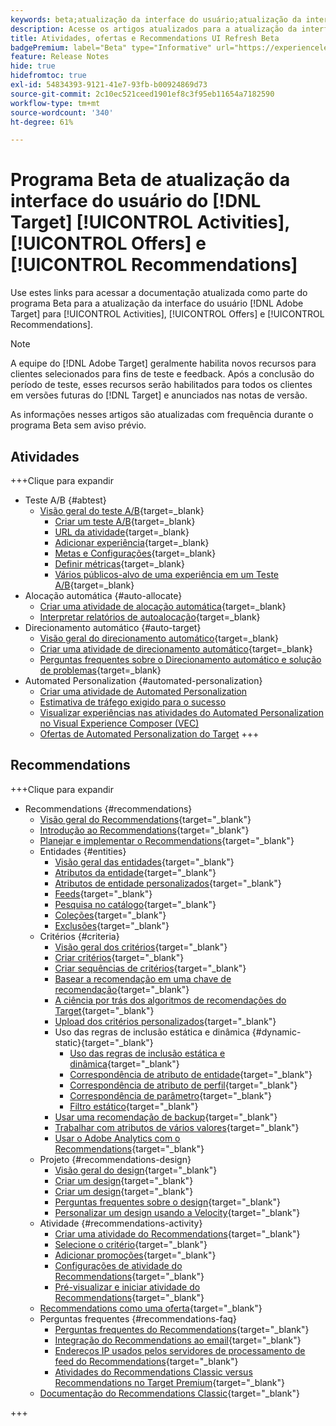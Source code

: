 ```yaml
---
keywords: beta;atualização da interface do usuário;atualização da interface;
description: Acesse os artigos atualizados para a atualização da interface do usuário do Target para Atividades, Ofertas e Recommendations
title: Atividades, ofertas e Recommendations UI Refresh Beta
badgePremium: label="Beta" type="Informative" url="https://experienceleague.adobe.com/docs/target/using/introduction/intro.html?lang=en#beta newtab=true" tooltip="Saiba mais sobre o  [!DNL Target] programa Beta."
feature: Release Notes
hide: true
hidefromtoc: true
exl-id: 54834393-9121-41e7-93fb-b00924869d73
source-git-commit: 2c10ec521ceed1901ef8c3f95eb11654a7182590
workflow-type: tm+mt
source-wordcount: '340'
ht-degree: 61%

---
```


# Programa Beta de atualização da interface do usuário do [!DNL Target] [!UICONTROL Activities], [!UICONTROL Offers] e [!UICONTROL Recommendations]

Use estes links para acessar a documentação atualizada como parte do programa Beta para a atualização da interface do usuário [!DNL Adobe Target] para [!UICONTROL Activities], [!UICONTROL Offers] e [!UICONTROL Recommendations].

>[!NOTE]
>
>A equipe do [!DNL Adobe Target] geralmente habilita novos recursos para clientes selecionados para fins de teste e feedback. Após a conclusão do período de teste, esses recursos serão habilitados para todos os clientes em versões futuras do [!DNL Target] e anunciados nas notas de versão.
>
>As informações nesses artigos são atualizadas com frequência durante o programa Beta sem aviso prévio.

## Atividades

+++Clique para expandir

* Teste A/B {#abtest}
   * [Visão geral do teste A/B](c-activities/t-test-ab/test-ab-beta.md){target=_blank}
      * [Criar um teste A/B](c-activities/t-test-ab/t-test-create-ab/test-create-ab-beta.md){target=_blank}
      * [URL da atividade](c-activities/t-test-ab/t-test-create-ab/ab-activity-url-beta.md){target=_blank}
      * [Adicionar experiência](c-activities/t-test-ab/t-test-create-ab/ab-add-experience-beta.md){target=_blank}
      * [Metas e Configurações](c-activities/t-test-ab/t-test-create-ab/ab-goals-and-settings-beta.md){target=_blank}
      * [Definir métricas](c-activities/t-test-ab/t-test-create-ab/ab-set-metrics-beta.md){target=_blank}
      * [Vários públicos-alvo de uma experiência em um Teste A/B](c-activities/t-test-ab/t-test-create-ab/target-experience-to-multiple-audiences-beta.md){target=_blank}
* Alocação automática {#auto-allocate}
   * [Criar uma atividade de alocação automática](/help/main/c-activities/automated-traffic-allocation/create-auto-allocate-activity-beta.md){target=_blank}
   * [Interpretar relatórios de autoalocação](c-activities/automated-traffic-allocation/determine-winner-beta.md){target=_blank}
* Direcionamento automático {#auto-target}
   * [Visão geral do direcionamento automático](/help/main/c-activities/auto-target/auto-target-to-optimize-beta.md){target=_blank}
   * [Criar uma atividade de direcionamento automático](/help/main/c-activities/auto-target/create-auto-target-beta.md){target=_blank}
   * [Perguntas frequentes sobre o Direcionamento automático e solução de problemas](/help/main/c-activities/auto-target/auto-target-troubleshooting-faqs.md){target=_blank}
* Automated Personalization {#automated-personalization}
   * [Criar uma atividade de Automated Personalization](/help/main/c-activities/t-automated-personalization/create-ap-activity-beta.md)
   * [Estimativa de tráfego exigido para o sucesso](https://experienceleague.adobe.com/en/docs/target/using/activities/automated-personalization/ap-traffic-estimator-beta)
   * [Visualizar experiências nas atividades do Automated Personalization no Visual Experience Composer (VEC)](https://experienceleague.adobe.com/en/docs/target/using/activities/automated-personalization/ap-preview-experiences-beta)
   * [Ofertas de Automated Personalization do Target](https://experienceleague.adobe.com/en/docs/target/using/activities/automated-personalization/ap-target-offers)
+++

<!-- 
* Automated Personalization {#automated-personalization}
   * [Create an Automated Personalization activity](c-activities/t-automated-personalization/create-ap-activity-beta.md){target=_blank}
   * [Estimate the traffic required for success](c-activities/t-automated-personalization/ap-traffic-estimator-beta.md){target=_blank}
   * [Preview experiences for an Automated Personalization test](c-activities/t-automated-personalization/ap-preview-experiences-beta.md){target=_blank}
   * [Target Automated Personalization offers](c-activities/t-automated-personalization/ap-target-offers.md){target=_blank}
   * [Manage exclusions](c-activities/t-automated-personalization/managing-exclusions-beta.md){target=_blank}
   * [Offer reporting groups in Automated Personalization](/help/main/c-activities/t-automated-personalization/offer-reporting-groups-in-automated-personalization.md){target=_blank}
   * [Select the control for your Automated Personalization or Auto-Target activity](c-activities/t-automated-personalization/experience-as-control.md){target=_blank}
   * [Automated Personalization FAQ](c-activities/t-automated-personalization/automated-personalization-faq.md){target=_blank}
   * [Troubleshoot Automated Personalization](c-activities/t-automated-personalization/ap-trouble.md){target=_blank}
* Experience Targeting {#experience-targeting}
   * [Experience Targeting overview](c-activities/t-experience-target/experience-target.md){target=_blank}
   * Create an Experience Targeting activity {#create-targeting}
      * [Create an activity](c-activities/t-experience-target/t-xt-create/xt-create.md){target=_blank}
      * [Activity URL](c-activities/t-experience-target/t-xt-create/xt-activity-url.md){target=_blank}
      * [Create an experience](c-activities/t-experience-target/t-xt-create/xt-add-experience.md){target=_blank}
      * [Switching experiences in Experience Targeting](c-activities/t-experience-target/t-xt-create/xt-switching-experiences.md){target=_blank}
      * [Goals and settings](c-activities/t-experience-target/t-xt-create/xt-goals-and-settings.md){target=_blank}
      * [Set metrics](c-activities/t-experience-target/t-xt-create/xt-set-metrics.md){target=_blank}
* Multivariate Test {#multivariate-test}
   * [Multivariate Test overview](c-activities/c-multivariate-testing/multivariate-testing.md){target=_blank}
   * [Multivariate Test best practices](c-activities/c-multivariate-testing/best-practices.md){target=_blank}
   * [Plan a Multivariate Test](c-activities/c-multivariate-testing/plan-mvt.md){target=_blank}
   * Create a Multivariate Test {#create-mvt}
      * [Create a test](c-activities/c-multivariate-testing/t-create-multivariate-test/create-multivariate-test.md){target=_blank}
      * [Activity URL](c-activities/c-multivariate-testing/t-create-multivariate-test/url.md){target=_blank}
      * [Create combinations](c-activities/c-multivariate-testing/t-create-multivariate-test/add-offers.md){target=_blank}
      * [Preview experiences for a Multivariate Test](c-activities/c-multivariate-testing/t-create-multivariate-test/preview-experiences.md){target=_blank}
      * [Estimate the traffic required for a successful test](c-activities/c-multivariate-testing/t-create-multivariate-test/traffic-estimator.md){target=_blank}
      * [Test summary](c-activities/c-multivariate-testing/t-create-multivariate-test/test-summary.md){target=_blank}
      * [Goals and settings](c-activities/c-multivariate-testing/t-create-multivariate-test/goals-and-settings.md){target=_blank}
      * [Set metrics](c-activities/c-multivariate-testing/t-create-multivariate-test/mvt-set-metrics.md){target=_blank}
      * [Troubleshoot Multivariate Tests](c-activities/c-multivariate-testing/t-create-multivariate-test/troubleshooting.md){target=_blank}
* [Recommendations activity](c-activities/recommendations-activity.md){target=_blank}
* [Edit an activity or save as draft](c-activities/edit-activity.md){target=_blank}
* [Priority](c-activities/priority.md){target=_blank}
* [Activity settings](c-activities/activity-settings.md){target=_blank}
* Success metrics {#success-metrics}
   * [Success metrics](c-activities/r-success-metrics/success-metrics.md){target=_blank}
   * [Click tracking](c-activities/r-success-metrics/click-tracking.md){target=_blank}
   * [Capture score](c-activities/r-success-metrics/capture-score.md){target=_blank}
* [Activity change log](c-activities/change-log.md){target=_blank}
* Troubleshoot activities {#troubleshoot-activities}
   * [Troubleshoot activities overview](c-activities/c-troubleshooting-activities/troubleshooting-activities.md){target=_blank}
   * [Troubleshoot content delivery](c-activities/c-troubleshooting-activities/content-trouble.md){target=_blank}
* Activity QA {#activity-qa}
   * [Activity QA overview](c-activities/c-activity-qa/activity-qa.md){target=_blank}
   * [Activity QA bookmarklet](c-activities/c-activity-qa/activity-qa-bookmark.md){target=_blank}
   * [Use Activity QA with server-side delivery](c-activities/c-activity-qa/use-qa-mode-with-server-side-delivery.md){target=_blank}-->

## Recommendations

+++Clique para expandir

* Recommendations {#recommendations}
   * [Visão geral do Recommendations](c-recommendations/recommendations.md){target="_blank"}
   * [Introdução ao Recommendations](c-recommendations/introduction-to-recommendations.md){target="_blank"}
   * [Planejar e implementar o Recommendations](c-recommendations/plan-implement.md){target="_blank"}
   * Entidades {#entities}
      * [Visão geral das entidades](c-recommendations/c-products/products.md){target="_blank"}
      * [Atributos da entidade](c-recommendations/c-products/entity-attributes.md){target="_blank"}
      * [Atributos de entidade personalizados](c-recommendations/c-products/custom-entity-attributes.md){target="_blank"}
      * [Feeds](/help/main/c-recommendations/c-products/feeds-beta.md){target="_blank"}
      * [Pesquisa no catálogo](/help/main/c-recommendations/c-products/catalog-search-beta.md){target="_blank"}
      * [Coleções](/help/main/c-recommendations/c-products/collections-beta.md){target="_blank"}
      * [Exclusões](/help/main/c-recommendations/c-products/exclusions-beta.md){target="_blank"}
   * Critérios {#criteria}
      * [Visão geral dos critérios](/help/main/c-recommendations/c-algorithms/algorithms-beta.md){target="_blank"}
      * [Criar critérios](/help/main/c-recommendations/c-algorithms/create-new-algorithm-beta.md){target="_blank"}
      * [Criar sequências de critérios](/help/main/c-recommendations/c-algorithms/create-criteria-sequence-beta.md){target="_blank"}
      * [Basear a recomendação em uma chave de recomendação](/help/main/c-recommendations/c-algorithms/base-the-recommendation-on-a-recommendation-key-beta.md){target="_blank"}
      * [A ciência por trás dos algoritmos de recomendações do Target](/help/main/c-recommendations/c-algorithms/recommendations-algorithms.md){target="_blank"}
      * [Upload dos critérios personalizados](/help/main/c-recommendations/c-algorithms/recommendations-csv-beta.md){target="_blank"}
      * Uso das regras de inclusão estática e dinâmica {#dynamic-static}{target="_blank"}
         * [Uso das regras de inclusão estática e dinâmica](/help/main/c-recommendations/c-algorithms/use-dynamic-and-static-inclusion-rules-beta.md){target="_blank"}
         * [Correspondência de atributo de entidade](/help/main/c-recommendations/c-algorithms/entity-attribute-matching-beta.md){target="_blank"}
         * [Correspondência de atributo de perfil](/help/main/c-recommendations/c-algorithms/profile-attribute-matching-beta.md){target="_blank"}
         * [Correspondência de parâmetro](/help/main/c-recommendations/c-algorithms/parameter-matching-beta.md){target="_blank"}
         * [Filtro estático](/help/main/c-recommendations/c-algorithms/static-value-beta.md){target="_blank"}
      * [Usar uma recomendação de backup](/help/main/c-recommendations/c-algorithms/backup-recs-beta.md){target="_blank"}
      * [Trabalhar com atributos de vários valores](/help/main/c-recommendations/c-algorithms/work-with-multi-value-attributes-beta.md){target="_blank"}
      * [Usar o Adobe Analytics com o Recommendations](/help/main/c-recommendations/c-algorithms/use-adobe-analytics-with-recommendations-beta.md){target="_blank"}
   * Projeto {#recommendations-design}
      * [Visão geral do design](c-recommendations/c-design-overview/design-overview.md){target="_blank"}
      * [Criar um design](c-recommendations/c-design-overview/create-design.md){target="_blank"}
      * [Criar um design](/help/main/c-recommendations/c-design-overview/create-design-beta.md){target="_blank"}
      * [Perguntas frequentes sobre o design](c-recommendations/c-design-overview/template-faq.md){target="_blank"}
      * [Personalizar um design usando a Velocity](c-recommendations/c-design-overview/customizing-a-template.md){target="_blank"}
   * Atividade {#recommendations-activity}
      * [Criar uma atividade do Recommendations](c-recommendations/t-create-recs-activity/create-recs-activity.md){target="_blank"}
      * [Selecione o critério](c-recommendations/t-create-recs-activity/algo-select-recs.md){target="_blank"}
      * [Adicionar promoções](c-recommendations/t-create-recs-activity/adding-promotions.md){target="_blank"}
      * [Configurações de atividade do Recommendations](c-recommendations/t-create-recs-activity/recs-activity-settings.md){target="_blank"}
      * [Pré-visualizar e iniciar atividade do Recommendations](/help/main/c-recommendations/t-create-recs-activity/previewing-and-launching-your-recommendations-activity.md){target="_blank"}
   * [Recommendations como uma oferta](c-recommendations/recommendations-as-an-offer.md){target="_blank"}
   * Perguntas frequentes {#recommendations-faq}
      * [Perguntas frequentes do Recommendations](c-recommendations/c-recommendations-faq/recommendations-faq.md){target="_blank"}
      * [Integração do Recommendations ao email](c-recommendations/c-recommendations-faq/integrating-recs-email.md){target="_blank"}
      * [Endereços IP usados pelos servidores de processamento de feed do Recommendations](c-recommendations/c-recommendations-faq/ip-addresses-marketing-cloud.md){target="_blank"}
      * [Atividades do Recommendations Classic versus Recommendations no Target Premium](c-recommendations/c-recommendations-faq/recommendations-classic-versus-recommendations-activities-target-premium.md){target="_blank"}
   * [Documentação do Recommendations Classic](/help/main/c-recommendations/recommendations-classic-documentaton.md){target="_blank"}

+++
